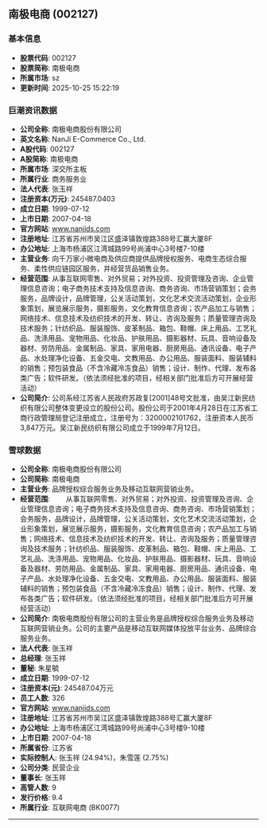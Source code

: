 ## 南极电商 (002127)

### 基本信息

- **股票代码**: 002127
- **股票简称**: 南极电商
- **所属市场**: sz
- **更新时间**: 2025-10-25 15:22:19

### 巨潮资讯数据

- **公司全称**: 南极电商股份有限公司
- **英文名称**: NanJi E-Commerce Co., Ltd.
- **A股代码**: 002127
- **A股简称**: 南极电商
- **所属市场**: 深交所主板
- **所属行业**: 商务服务业
- **法人代表**: 张玉祥
- **注册资本(万元)**: 245487.0403
- **成立日期**: 1999-07-12
- **上市日期**: 2007-04-18
- **官方网站**: www.nanjids.com
- **注册地址**: 江苏省苏州市吴江区盛泽镇敦煌路388号汇赢大厦8F
- **办公地址**: 上海市杨浦区江湾城路99号尚浦中心3号楼7-10楼
- **主营业务**: 向千万家小微电商及供应商提供品牌授权服务、电商生态综合服务、柔性供应链园区服务，并经营货品销售业务。
- **经营范围**: 从事互联网零售、对外贸易；对外投资、投资管理及咨询、企业管理信息咨询；电子商务技术支持及信息咨询、商务咨询、市场营销策划；会务服务，品牌设计，品牌管理，公关活动策划，文化艺术交流活动策划，企业形象策划，展览展示服务，摄影服务，文化教育信息咨询；农产品加工与销售；网络技术、信息技术及纺织技术的开发、转让、咨询及服务；质量管理咨询及技术服务；针纺织品、服装服饰、皮革制品、箱包、鞋帽、床上用品、工艺礼品、洗涤用品、宠物用品、化妆品、护肤用品、摄影器材、玩具、音响设备及器材、劳防用品、金属制品、家具、家用电器、厨房用品、通讯设备、电子产品、水处理净化设备、五金交电、文教用品、办公用品、服装面料、服装辅料的销售；预包装食品（不含冷藏冷冻食品）销售；设计、制作、代理、发布各类广告；软件研发。（依法须经批准的项目，经相关部门批准后方可开展经营活动）
- **公司简介**: 公司系经江苏省人民政府苏政复[2001]48号文批准，由吴江新民纺织有限公司整体变更设立的股份公司。股份公司于2001年4月28日在江苏省工商行政管理局登记注册成立，注册号为：3200002101762，注册资本人民币3,847万元。吴江新民纺织有限公司成立于1999年7月12日。

### 雪球数据

- **公司全称**: 南极电商股份有限公司
- **公司简称**: 南极电商
- **主营业务**: 品牌授权综合服务业务及移动互联网营销业务。
- **经营范围**: 　　从事互联网零售、对外贸易；对外投资、投资管理及咨询、企业管理信息咨询；电子商务技术支持及信息咨询、商务咨询、市场营销策划；会务服务，品牌设计，品牌管理，公关活动策划，文化艺术交流活动策划，企业形象策划，展览展示服务，摄影服务，文化教育信息咨询；农产品加工与销售；网络技术、信息技术及纺织技术的开发、转让、咨询及服务；质量管理咨询及技术服务；针纺织品、服装服饰、皮革制品、箱包、鞋帽、床上用品、工艺礼品、洗涤用品、宠物用品、化妆品、护肤用品、摄影器材、玩具、音响设备及器材、劳防用品、金属制品、家具、家用电器、厨房用品、通讯设备、电子产品、水处理净化设备、五金交电、文教用品、办公用品、服装面料、服装辅料的销售；预包装食品（不含冷藏冷冻食品）销售；设计、制作、代理、发布各类广告；软件研发。（依法须经批准的项目，经相关部门批准后方可开展经营活动）
- **公司简介**: 南极电商股份有限公司的主营业务是品牌授权综合服务业务及移动互联网营销业务。公司的主要产品是移动互联网媒体投放平台业务、品牌综合服务业务。
- **法人代表**: 张玉祥
- **总经理**: 张玉祥
- **董秘**: 朱星毓
- **成立日期**: 1999-07-12
- **注册资本(元)**: 245487.04万元
- **员工人数**: 326
- **官方网站**: www.nanjids.com
- **注册地址**: 江苏省苏州市吴江区盛泽镇敦煌路388号汇赢大厦8F
- **办公地址**: 上海市杨浦区江湾城路99号尚浦中心3号楼9-10楼
- **上市日期**: 2007-04-18
- **所属省份**: 江苏省
- **实际控制人**: 张玉祥 (24.94%)，朱雪莲 (2.75%)
- **公司分类**: 民营企业
- **董事长**: 张玉祥
- **高管人数**: 9
- **发行价格**: 9.4
- **所属行业**: 互联网电商 (BK0077)

---